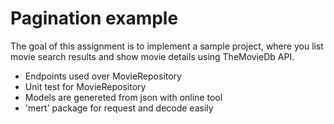 # Pagination example

The goal of this assignment is to implement a sample project, where you list movie search
results and show movie details using TheMovieDb API.

 - Endpoints used over MovieRepository
 - Unit test for MovieRepository
 - Models are genereted from json with online tool
- 'mert' package for request and decode easily

